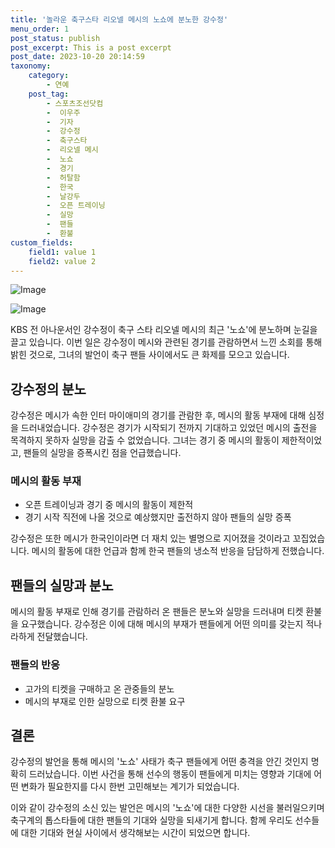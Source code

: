 ```yaml
---
title: '놀라운 축구스타 리오넬 메시의 노쇼에 분노한 강수정'
menu_order: 1
post_status: publish
post_excerpt: This is a post excerpt
post_date: 2023-10-20 20:14:59
taxonomy:
    category:
        - 연예
    post_tag:
        - 스포츠조선닷컴
        -  이우주
        -  기자
        -  강수정
        -  축구스타
        -  리오넬 메시
        -  노쇼
        -  경기
        -  허탈함
        -  한국
        -  날강두
        -  오픈 트레이닝
        -  실망
        -  팬들
        -  환불
custom_fields:
    field1: value 1
    field2: value 2
---
```


![Image](https://mimgnews.pstatic.net/image/076/2024/02/06/2024020601000459900056591_20240206134703348.jpg?type=w540)

![Image](https://ssl.pstatic.net/mimgnews/image/076/2024/02/06/2024020601000459900056592_20240206134703369.jpg?type=w540)


KBS 전 아나운서인 강수정이 축구 스타 리오넬 메시의 최근 '노쇼'에 분노하며 눈길을 끌고 있습니다. 이번 일은 강수정이 메시와 관련된 경기를 관람하면서 느낀 소회를 통해 밝힌 것으로, 그녀의 발언이 축구 팬들 사이에서도 큰 화제를 모으고 있습니다.

## 강수정의 분노
강수정은 메시가 속한 인터 마이애미의 경기를 관람한 후, 메시의 활동 부재에 대해 심정을 드러내었습니다. 강수정은 경기가 시작되기 전까지 기대하고 있었던 메시의 출전을 목격하지 못하자 실망을 감출 수 없었습니다. 그녀는 경기 중 메시의 활동이 제한적이었고, 팬들의 실망을 증폭시킨 점을 언급했습니다.

### 메시의 활동 부재
- 오픈 트레이닝과 경기 중 메시의 활동이 제한적
- 경기 시작 직전에 나올 것으로 예상했지만 출전하지 않아 팬들의 실망 증폭

강수정은 또한 메시가 한국인이라면 더 재치 있는 별명으로 지어졌을 것이라고 꼬집었습니다. 메시의 활동에 대한 언급과 함께 한국 팬들의 냉소적 반응을 담담하게 전했습니다.

## 팬들의 실망과 분노
메시의 활동 부재로 인해 경기를 관람하러 온 팬들은 분노와 실망을 드러내며 티켓 환불을 요구했습니다. 강수정은 이에 대해 메시의 부재가 팬들에게 어떤 의미를 갖는지 적나라하게 전달했습니다.

### 팬들의 반응
- 고가의 티켓을 구매하고 온 관중들의 분노
- 메시의 부재로 인한 실망으로 티켓 환불 요구

## 결론
강수정의 발언을 통해 메시의 '노쇼' 사태가 축구 팬들에게 어떤 충격을 안긴 것인지 명확히 드러났습니다. 이번 사건을 통해 선수의 행동이 팬들에게 미치는 영향과 기대에 어떤 변화가 필요한지를 다시 한번 고민해보는 계기가 되었습니다.

이와 같이 강수정의 소신 있는 발언은 메시의 '노쇼'에 대한 다양한 시선을 불러일으키며 축구계의 톱스타들에 대한 팬들의 기대와 실망을 되새기게 합니다. 함께 우리도 선수들에 대한 기대와 현실 사이에서 생각해보는 시간이 되었으면 합니다.
